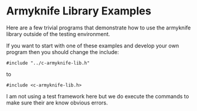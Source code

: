 # Armyknife Library Examples

Here are a few trivial programs that demonstrate how to use the
armyknife library outside of the testing environment. 

If you want to start with one of these examples and develop your own
program then you should change the include:

```
#include "../c-armyknife-lib.h"
```

to

```
#include <c-armyknife-lib.h>
```

I am not using a test framework here but we do execute the commands to
make sure their are know obvious errors.


